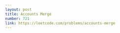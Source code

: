 ```yaml
---
layout: post
title: Accounts Merge
number: 721
link: https://leetcode.com/problems/accounts-merge
---
```

